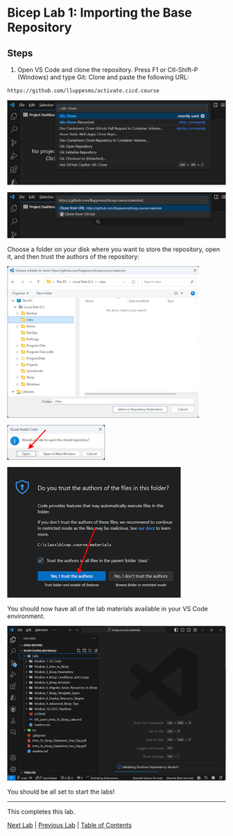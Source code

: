 # Bicep Lab 1: Importing the Base Repository

## Steps

1. Open VS Code and clone the repository. Press F1 or Ctl-Shift-P (Windows) and type Git: Clone and paste the following URL:

``` bash
https://github.com/lluppesms/activate.cicd.course
```

![Git: Clone](img/VS-Code-01.png)

![Clone Repository](img/VS-Code-02.png)

Choose a folder on your disk where you want to store the repository, open it, and then trust the authors of the repository:

![Clone Repository](img/VS-Code-03.png)

![Clone Repository](img/VS-Code-04.png)

![Clone Repository](img/VS-Code-05.png)

You should now have all of the lab materials available in your VS Code environment.

![Clone Repository](img/VS-Code-06.png)

You should be all set to start the labs!

<!-- ------------------------------------------------------------------------------------------ -->
---

This completes this lab.

[Next Lab](../02_Intro/readme.md) | [Previous Lab](../01_Importing/readme.md) | [Table of Contents](./readme.md)
